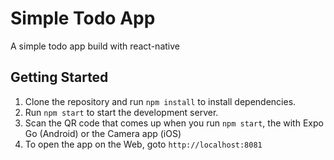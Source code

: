 # Simple Todo App
A simple todo app build with react-native

## Getting Started
1. Clone the repository and run `npm install` to install dependencies.
2. Run `npm start` to start the development server.
3. Scan the QR code that comes up when you run `npm start`, the with Expo Go (Android) or the Camera app (iOS)
4. To open the app on the Web, goto `http://localhost:8081`
